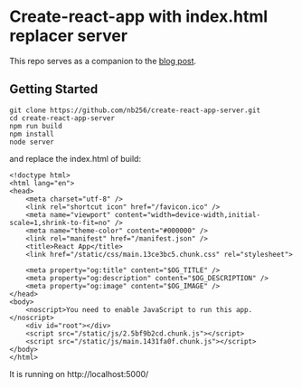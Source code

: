 # Create-react-app with index.html replacer server

This repo serves as a companion to the [blog post](https://talentra.net/blog/React-Uygulamalarina-Meta-Etiketleri-Eklemek-877/).

## Getting Started

```shell
git clone https://github.com/nb256/create-react-app-server.git
cd create-react-app-server
npm run build
npm install
node server
```

and replace the index.html of build:

```shell
<!doctype html>
<html lang="en">
<head>
    <meta charset="utf-8" />
    <link rel="shortcut icon" href="/favicon.ico" />
    <meta name="viewport" content="width=device-width,initial-scale=1,shrink-to-fit=no" />
    <meta name="theme-color" content="#000000" />
    <link rel="manifest" href="/manifest.json" />
    <title>React App</title>
    <link href="/static/css/main.13ce3bc5.chunk.css" rel="stylesheet">

    <meta property="og:title" content="$OG_TITLE" />
    <meta property="og:description" content="$OG_DESCRIPTION" />
    <meta property="og:image" content="$OG_IMAGE" />
</head>
<body>
    <noscript>You need to enable JavaScript to run this app.</noscript>
    <div id="root"></div>
    <script src="/static/js/2.5bf9b2cd.chunk.js"></script>
    <script src="/static/js/main.1431fa0f.chunk.js"></script>
</body>
</html>
```

It is running on http://localhost:5000/
